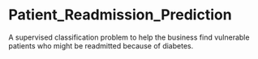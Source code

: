 # Patient_Readmission_Prediction
A supervised classification problem to help the business find vulnerable patients who might be readmitted because of diabetes.
